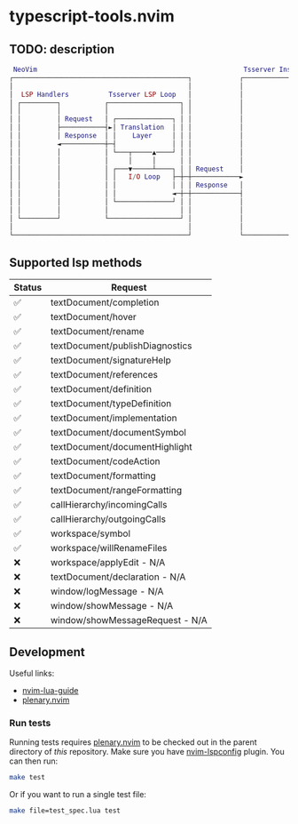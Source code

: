# typescript-tools.nvim

## TODO: description

```lua
 NeoVim                                                    Tsserver Instance
┌────────────────────────────────────────────┐            ┌────────────────┐
│                                            │            │                │
│  LSP Handlers          Tsserver LSP Loop   │            │                │
│ ┌─────────┐           ┌──────────────────┐ │            │                │
│ │         │           │                  │ │            │                │
│ │         │ Request   │ ┌──────────────┐ │ │            │                │
│ │         ├───────────┤►│ Translation  │ │ │            │                │
│ │         │ Response  │ │    Layer     │ │ │            │                │
│ │         ◄───────────┼─┤              │ │ │            │                │
│ │         │           │ └───┬─────▲────┘ │ │            │                │
│ │         │           │     │     │      │ │            │                │
│ │         │           │ ┌───▼─────┴────┐ │ │ Request    │                │
│ │         │           │ │   I/O Loop   ├─┼─┼────────────►                │
│ │         │           │ │              │ │ │ Response   │                │
│ │         │           │ │              ◄─┼─┼────────────┤                │
│ │         │           │ └──────────────┘ │ │            │                │
│ │         │           │                  │ │            │                │
│ └─────────┘           └──────────────────┘ │            │                │
│                                            │            │                │
└────────────────────────────────────────────┘            └────────────────┘
```

## Supported lsp methods

| Status | Request                         |
| ------ | ------------------------------- |
| ✅     | textDocument/completion         |
| ✅     | textDocument/hover              |
| ✅     | textDocument/rename             |
| ✅     | textDocument/publishDiagnostics |
| ✅     | textDocument/signatureHelp      |
| ✅     | textDocument/references         |
| ✅     | textDocument/definition         |
| ✅     | textDocument/typeDefinition     |
| ✅     | textDocument/implementation     |
| ✅     | textDocument/documentSymbol     |
| ✅     | textDocument/documentHighlight  |
| ✅     | textDocument/codeAction         |
| ✅     | textDocument/formatting         |
| ✅     | textDocument/rangeFormatting    |
| ✅     | callHierarchy/incomingCalls     |
| ✅     | callHierarchy/outgoingCalls     |
| ✅     | workspace/symbol                |
| ✅     | workspace/willRenameFiles       |
| ❌     | workspace/applyEdit - N/A       |
| ❌     | textDocument/declaration - N/A  |
| ❌     | window/logMessage - N/A         |
| ❌     | window/showMessage - N/A        |
| ❌     | window/showMessageRequest - N/A |

## Development

Useful links:

- [nvim-lua-guide](https://github.com/nanotee/nvim-lua-guide)
- [plenary.nvim](https://github.com/nvim-lua/plenary.nvim)

### Run tests

Running tests requires [plenary.nvim](https://github.com/nvim-lua/plenary.nvim) to be checked out in the parent directory of _this_ repository.
Make sure you have [nvim-lspconfig](https://github.com/neovim/nvim-lspconfig) plugin.
You can then run:

```bash
make test
```

Or if you want to run a single test file:

```bash
make file=test_spec.lua test
```
